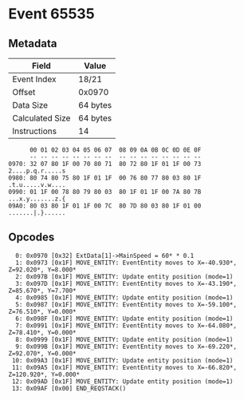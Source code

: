# Event 65535

## Metadata

| Field           | Value    |
|-----------------|----------|
| Event Index     | 18/21    |
| Offset          | 0x0970   |
| Data Size       | 64 bytes |
| Calculated Size | 64 bytes |
| Instructions    | 14       |

```
      00 01 02 03 04 05 06 07  08 09 0A 0B 0C 0D 0E 0F
      -- -- -- -- -- -- -- --  -- -- -- -- -- -- -- --
0970: 32 07 80 1F 00 70 80 71  80 72 80 1F 01 1F 00 73  2....p.q.r.....s
0980: 80 74 80 75 80 1F 01 1F  00 76 80 77 80 03 80 1F  .t.u.....v.w....
0990: 01 1F 00 78 80 79 80 03  80 1F 01 1F 00 7A 80 7B  ...x.y.......z.{
09A0: 80 03 80 1F 01 1F 00 7C  80 7D 80 03 80 1F 01 00  .......|.}......
```

## Opcodes

```
  0: 0x0970 [0x32] ExtData[1]->MainSpeed = 60* * 0.1
  1: 0x0973 [0x1F] MOVE_ENTITY: EventEntity moves to X=-40.930*, Z=92.020*, Y=8.000*
  2: 0x097B [0x1F] MOVE_ENTITY: Update entity position (mode=1)
  3: 0x097D [0x1F] MOVE_ENTITY: EventEntity moves to X=-43.190*, Z=85.670*, Y=7.700*
  4: 0x0985 [0x1F] MOVE_ENTITY: Update entity position (mode=1)
  5: 0x0987 [0x1F] MOVE_ENTITY: EventEntity moves to X=-59.100*, Z=76.510*, Y=0.000*
  6: 0x098F [0x1F] MOVE_ENTITY: Update entity position (mode=1)
  7: 0x0991 [0x1F] MOVE_ENTITY: EventEntity moves to X=-64.080*, Z=78.410*, Y=0.000*
  8: 0x0999 [0x1F] MOVE_ENTITY: Update entity position (mode=1)
  9: 0x099B [0x1F] MOVE_ENTITY: EventEntity moves to X=-69.220*, Z=92.070*, Y=0.000*
 10: 0x09A3 [0x1F] MOVE_ENTITY: Update entity position (mode=1)
 11: 0x09A5 [0x1F] MOVE_ENTITY: EventEntity moves to X=-66.820*, Z=120.920*, Y=0.000*
 12: 0x09AD [0x1F] MOVE_ENTITY: Update entity position (mode=1)
 13: 0x09AF [0x00] END_REQSTACK()
```
